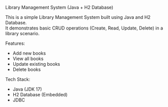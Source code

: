 Library Management System (Java + H2 Database)

This is a simple Library Management System built using Java and H2 Database.  
It demonstrates basic CRUD operations (Create, Read, Update, Delete) in a library scenario.

Features:
- Add new books
- View all books
- Update existing books
- Delete books


Tech Stack:
- Java (JDK 17)
- H2 Database (Embedded)
- JDBC
